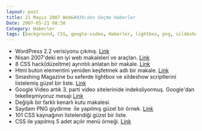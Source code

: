 ```yaml
---
layout: post
title: 21 Mayıs 2007 Web&#039;den Seçme Haberler
Date: 2007-05-21 08:58
Category: Haberler
tags: [background, CSS, google-video, Haberler, lightbox, png, sildeshow, WordPress]
---
```


-   WordPress 2.2 verisiyonu çıkmış. [Link][]
-   Nisan 2007'deki en iyi web makaleleri ve araçları. [Link][1]
-   8 CSS hack(düzeltme) ayrıntılı anlatan bir makale. [Link][2]
-   Html buton elementini yeniden keşfetmek adlı bir makale. [Link][3]
-   Smashing Magazine bu seferde lightbox ve sildeshow scriptlerini
    listelemiş güzel bir liste. [Link][4]
-   Google Video artık 3. parti video sitelerinide indeksliyormuş.
    Google'dan tekelleşmiyoruz mesajı [Link][5]
-   Değişik bir farklı kenarlı kutu makalesi.
-   Saydam PNG giydirme  ile yapılmış güzel bir örnek. [Link][7]
-   101 CSS kaynağının listelendiği güzel bir liste.
-   CSS ile yapılmış 5 adet açılır menü örneği. [Link][9]


  [Link]: http://wordpress.org/development/2007/05/wordpress-22/ "Link"
  [1]: http://www.smashingmagazine.com/2007/05/15/best-of-april-2007/
    "Link"
  [2]: http://www.solidstategroup.com/page/1592 "Link"
  [3]: http://particletree.com/features/rediscovering-the-button-element/
    "Link"
  [4]: http://www.smashingmagazine.com/2007/05/18/30-best-solutions-for-image-galleries-slideshows-lightboxes/
    "Link"
  [5]: http://googlesystem.blogspot.com/2007/05/google-video-starts-to-index-third.html
    "Link"
  [7]: http://sonspring.com/journal/png-overlay "Link"
  [9]: http://www.dynamicdrive.com/dynamicindex1/droptabmenu.htm "Link"
